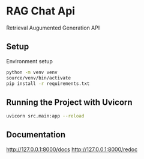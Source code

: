 # RAG Chat Api

Retrieval Augumented Generation API

## Setup

Environment setup
```bash
python -m venv venv
source/venv/bin/activate
pip install -r requirements.txt
```

## Running the Project with Uvicorn
```bash
uvicorn src.main:app --reload
```

## Documentation

http://127.0.0.1:8000/docs
http://127.0.0.1:8000/redoc